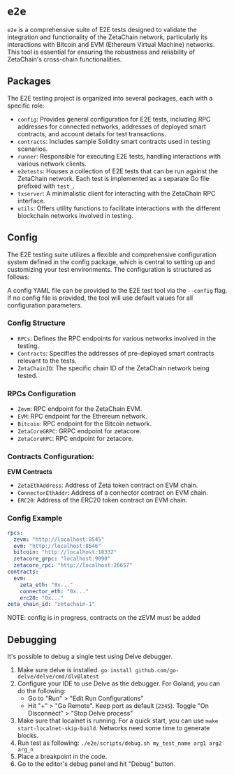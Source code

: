 # `e2e`

`e2e` is a comprehensive suite of E2E tests designed to validate the integration and functionality of the ZetaChain
network, particularly its interactions with Bitcoin and EVM (Ethereum Virtual Machine) networks. This tool is essential
for ensuring the robustness and reliability of ZetaChain's cross-chain functionalities.

## Packages

The E2E testing project is organized into several packages, each with a specific role:

- `config`: Provides general configuration for E2E tests, including RPC addresses for connected networks, addresses of
  deployed smart contracts, and account details for test transactions.
- `contracts`: Includes sample Solidity smart contracts used in testing scenarios.
- `runner`: Responsible for executing E2E tests, handling interactions with various network clients.
- `e2etests`: Houses a collection of E2E tests that can be run against the ZetaChain network. Each test is implemented
  as a separate Go file prefixed with `test_`.
- `txserver`: A minimalistic client for interacting with the ZetaChain RPC interface.
- `utils`: Offers utility functions to facilitate interactions with the different blockchain networks involved in
  testing.

## Config

The E2E testing suite utilizes a flexible and comprehensive configuration system defined in the config package, which is
central to setting up and customizing your test environments. The configuration is structured as follows:

A config YAML file can be provided to the E2E test tool via the `--config` flag. If no config file is provided, the tool
will use default values for all configuration parameters.

### Config Structure

- `RPCs`: Defines the RPC endpoints for various networks involved in the testing.
- `Contracts`: Specifies the addresses of pre-deployed smart contracts relevant to the tests.
- `ZetaChainID`: The specific chain ID of the ZetaChain network being tested.

### RPCs Configuration

- `Zevm`: RPC endpoint for the ZetaChain EVM.
- `EVM`: RPC endpoint for the Ethereum network.
- `Bitcoin`: RPC endpoint for the Bitcoin network.
- `ZetaCoreGRPC`: GRPC endpoint for zetacore.
- `ZetaCoreRPC`: RPC endpoint for zetacore.

### Contracts Configuration:

**EVM Contracts**

- `ZetaEthAddress`: Address of Zeta token contract on EVM chain.
- `ConnectorEthAddr`: Address of a connector contract on EVM chain.
- `ERC20`: Address of the ERC20 token contract on EVM chain.

### Config Example

```yaml
rpcs:
  zevm: "http://localhost:8545"
  evm: "http://localhost:8546"
  bitcoin: "http://localhost:18332"
  zetacore_grpc: "localhost:9090"
  zetacore_rpc: "http://localhost:26657"
contracts:
  evm:
    zeta_eth: "0x..."
    connector_eth: "0x..."
    erc20: "0x..."
zeta_chain_id: "zetachain-1"
```

NOTE: config is in progress, contracts on the zEVM must be added

## Debugging

It's possible to debug a single test using Delve debugger.

1. Make sure delve is installed. `go install github.com/go-delve/delve/cmd/dlv@latest`
2. Configure your IDE to use Delve as the debugger. For Goland, you can do the following:
    - Go to "Run" > "Edit Run Configurations"
    - Hit "+" > "Go Remote". Keep port as default (`2345`). Toggle "On Disconnect" > "Stop Delve process"
3. Make sure that localnet is running. For a quick start, you can use `make start-localnet-skip-build`.
   Networks need some time to generate blocks.
4. Run test as following: `./e2e/scripts/debug.sh my_test_name arg1 arg2 arg_n`
5. Place a breakpoint in the code.
6. Go to the editor's debug panel and hit "Debug" button.
